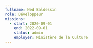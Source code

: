 ```yaml
---
fullname: Ned Baldessin
role: Développeur
missions:
  - start: 2020-09-01
    end: 2022-09-01
    status: admin
    employer: Ministère de la Culture
---
```


